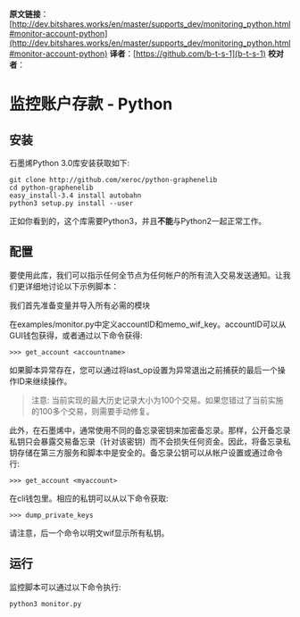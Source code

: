 **原文链接**：[http://dev.bitshares.works/en/master/supports_dev/monitoring_python.html#monitor-account-python](http://dev.bitshares.works/en/master/supports_dev/monitoring_python.html#monitor-account-python)
 **译者**：[https://github.com/b-t-s-1](b-t-s-1)
**校对者**：

#  监控账户存款 -  Python

## 安装

石墨烯Python 3.0库安装获取如下:

    git clone http://github.com/xeroc/python-graphenelib
    cd python-graphenelib
    easy_install-3.4 install autobahn
    python3 setup.py install --user

正如你看到的，这个库需要Python3，并且**不能**与Python2一起正常工作。

## 配置

要使用此库，我们可以指示任何全节点为任何帐户的所有流入交易发送通知。让我们更详细地讨论以下示例脚本：

我们首先准备变量并导入所有必需的模块

在examples/monitor.py中定义accountID和memo_wif_key。accountID可以从GUI钱包获得，或者通过以下命令获得:

    >>> get_account <accountname>

如果脚本异常存在，您可以通过将last_op设置为异常退出之前捕获的最后一个操作ID来继续操作。

>注意:
当前实现的最大历史记录大小为100个交易。如果您错过了当前实施的100多个交易，则需要手动修复。


此外，在石墨烯中，通常使用不同的备忘录密钥来加密备忘录。那样，公开备忘录私钥只会暴露交易备忘录（针对该密钥）而不会损失任何资金。因此，将备忘录私钥存储在第三方服务和脚本中是安全的。备忘录公钥可以从帐户设置或通过命令行:

    >>> get_account <myaccount>

在cli钱包里。相应的私钥可以从以下命令获取:

    >>> dump_private_keys

请注意，后一个命令以明文wif显示所有私钥。

## 运行

监控脚本可以通过以下命令执行:

    python3 monitor.py